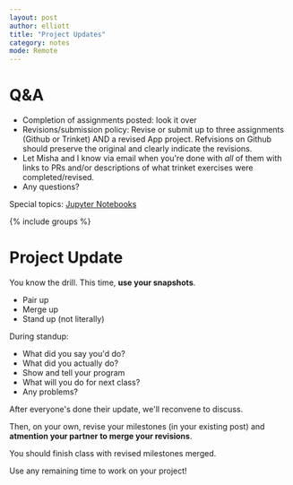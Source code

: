 ```yaml
---
layout: post
author: elliott
title: "Project Updates"
category: notes
mode: Remote
---
```


# Q&A

* Completion of assignments posted: look it over
* Revisions/submission policy: Revise or submit up to three assignments (Github or Trinket) AND a revised App project. Refvisions on Github should preserve the original and clearly  indicate the revisions.
* Let Misha and I know via email when you're done with *all* of them with links to PRs and/or descriptions of what trinket exercises were completed/revised.
* Any questions?

Special topics: [Jupyter Notebooks](https://jupyter.org/try)


{% include groups %}

# Project Update

You know the drill.  This time, **use your snapshots**.

* Pair up
* Merge up
* Stand up (not literally)

During standup:

* What did you say you'd do?
* What did you actually do?
* Show and tell your program
* What will you do for next class?
* Any problems?

After everyone's done their update, we'll reconvene to discuss.


Then, on your own, revise your milestones (in your existing post) and **atmention your partner to merge your revisions**.

You should finish class with revised milestones merged.

Use any remaining time to work on your project!
